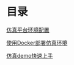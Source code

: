 # 目录

[仿真平台环境配置](./1仿真平台环境配置.md)

[使用Docker部署仿真环境](./2使用Docker部署仿真环境.md)

[仿真demo快速上手](./3仿真demo快速上手.md)
 
